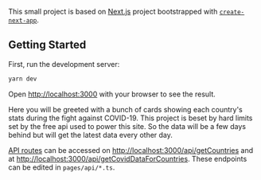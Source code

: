 This small project is based on [Next.js](https://nextjs.org/) project bootstrapped with [`create-next-app`](https://github.com/vercel/next.js/tree/canary/packages/create-next-app).

## Getting Started

First, run the development server:

```bash
yarn dev
```

Open [http://localhost:3000](http://localhost:3000) with your browser to see the result.

Here you will be greeted with a bunch of cards showing each country's stats during the fight against COVID-19. This project is beset by hard limits set by the free api used to power this site. So the data will be a few days behind but will get the latest data every other day.

[API routes](https://nextjs.org/docs/api-routes/introduction) can be accessed on [http://localhost:3000/api/getCountries](http://localhost:3000/api/getCountries) and at [http://localhost:3000/api/getCovidDataForCountries](http://localhost:3000/api/getCovidDataForCountries). These endpoints can be edited in `pages/api/*.ts`.

